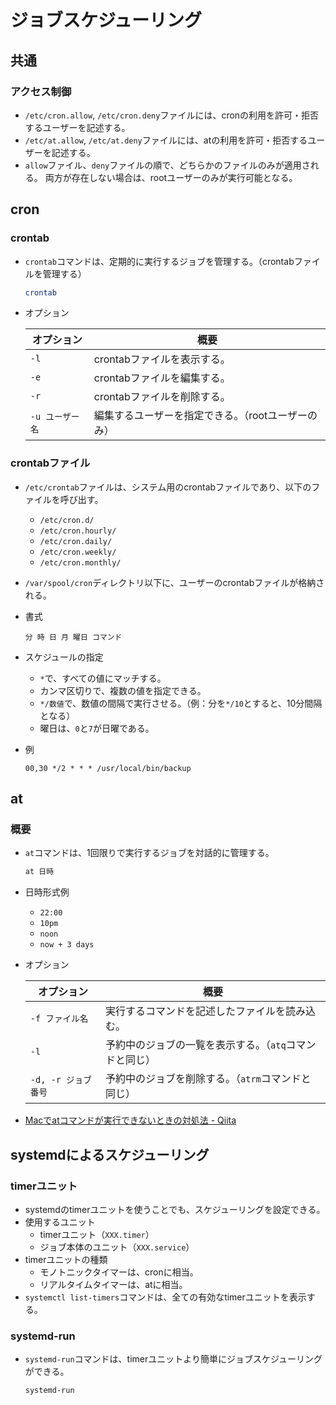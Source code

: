 # ジョブスケジューリング

## 共通

### アクセス制御

- `/etc/cron.allow`, `/etc/cron.deny`ファイルには、cronの利用を許可・拒否するユーザーを記述する。
- `/etc/at.allow`, `/etc/at.deny`ファイルには、atの利用を許可・拒否するユーザーを記述する。
- `allow`ファイル、`deny`ファイルの順で、どちらかのファイルのみが適用される。
  両方が存在しない場合は、rootユーザーのみが実行可能となる。

## cron

### crontab

- `crontab`コマンドは、定期的に実行するジョブを管理する。（crontabファイルを管理する）

  ```bash
  crontab
  ```

- オプション

  | オプション      | 概要                                               |
  | --------------- | -------------------------------------------------- |
  | `-l`            | crontabファイルを表示する。                        |
  | `-e`            | crontabファイルを編集する。                        |
  | `-r`            | crontabファイルを削除する。                        |
  | `-u ユーザー名` | 編集するユーザーを指定できる。（rootユーザーのみ） |

### crontabファイル

- `/etc/crontab`ファイルは、システム用のcrontabファイルであり、以下のファイルを呼び出す。

  - `/etc/cron.d/`
  - `/etc/cron.hourly/`
  - `/etc/cron.daily/`
  - `/etc/cron.weekly/`
  - `/etc/cron.monthly/`

- `/var/spool/cron`ディレクトリ以下に、ユーザーのcrontabファイルが格納される。

- 書式

  ```text
  分 時 日 月 曜日 コマンド
  ```

- スケジュールの指定

  - `*`で、すべての値にマッチする。
  - カンマ区切りで、複数の値を指定できる。
  - `*/数値`で、数値の間隔で実行させる。（例：分を`*/10`とすると、10分間隔となる）
  - 曜日は、`0`と`7`が日曜である。
- 例

  ```text
  00,30 */2 * * * /usr/local/bin/backup
  ```

## at

### 概要

- `at`コマンドは、1回限りで実行するジョブを対話的に管理する。

  ```bash
  at 日時
  ```

- 日時形式例
  - `22:00`
  - `10pm`
  - `noon`
  - `now + 3 days`
  
- オプション
  
  | オプション          | 概要                                                    |
  | ------------------- | ------------------------------------------------------- |
  | `-f ファイル名`     | 実行するコマンドを記述したファイルを読み込む。          |
  | `-l`                | 予約中のジョブの一覧を表示する。（`atq`コマンドと同じ） |
  | `-d, -r ジョブ番号` | 予約中のジョブを削除する。（`atrm`コマンドと同じ）      |
  
- [Macでatコマンドが実行できないときの対処法 - Qiita](https://qiita.com/shge/items/6c43947a77abd9d2d1b2)

## systemdによるスケジューリング

### timerユニット

- systemdのtimerユニットを使うことでも、スケジューリングを設定できる。
- 使用するユニット
  - timerユニット（`XXX.timer`）
  - ジョブ本体のユニット（`XXX.service`）
- timerユニットの種類
  - モノトニックタイマーは、cronに相当。
  - リアルタイムタイマーは、atに相当。
- `systemctl list-timers`コマンドは、全ての有効なtimerユニットを表示する。

### systemd-run

- `systemd-run`コマンドは、timerユニットより簡単にジョブスケジューリングができる。

  ```bash
  systemd-run
  ```
